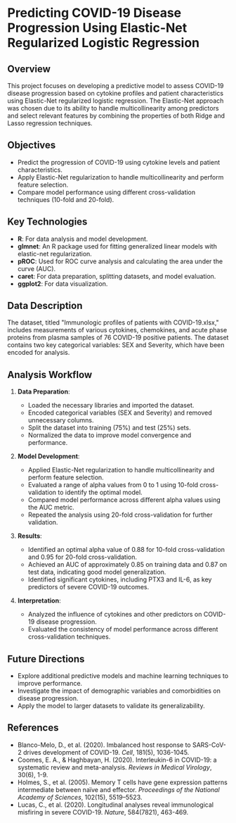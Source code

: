 # Predicting COVID-19 Disease Progression Using Elastic-Net Regularized Logistic Regression

## Overview

This project focuses on developing a predictive model to assess COVID-19 disease progression based on cytokine profiles and patient characteristics using Elastic-Net regularized logistic regression. The Elastic-Net approach was chosen due to its ability to handle multicollinearity among predictors and select relevant features by combining the properties of both Ridge and Lasso regression techniques.

## Objectives

- Predict the progression of COVID-19 using cytokine levels and patient characteristics.
- Apply Elastic-Net regularization to handle multicollinearity and perform feature selection.
- Compare model performance using different cross-validation techniques (10-fold and 20-fold).

## Key Technologies

- **R**: For data analysis and model development.
- **glmnet**: An R package used for fitting generalized linear models with elastic-net regularization.
- **pROC**: Used for ROC curve analysis and calculating the area under the curve (AUC).
- **caret**: For data preparation, splitting datasets, and model evaluation.
- **ggplot2**: For data visualization.

## Data Description

The dataset, titled "Immunologic profiles of patients with COVID-19.xlsx," includes measurements of various cytokines, chemokines, and acute phase proteins from plasma samples of 76 COVID-19 positive patients. The dataset contains two key categorical variables: SEX and Severity, which have been encoded for analysis.

## Analysis Workflow

1. **Data Preparation**:
   - Loaded the necessary libraries and imported the dataset.
   - Encoded categorical variables (SEX and Severity) and removed unnecessary columns.
   - Split the dataset into training (75%) and test (25%) sets.
   - Normalized the data to improve model convergence and performance.

2. **Model Development**:
   - Applied Elastic-Net regularization to handle multicollinearity and perform feature selection.
   - Evaluated a range of alpha values from 0 to 1 using 10-fold cross-validation to identify the optimal model.
   - Compared model performance across different alpha values using the AUC metric.
   - Repeated the analysis using 20-fold cross-validation for further validation.

3. **Results**:
   - Identified an optimal alpha value of 0.88 for 10-fold cross-validation and 0.95 for 20-fold cross-validation.
   - Achieved an AUC of approximately 0.85 on training data and 0.87 on test data, indicating good model generalization.
   - Identified significant cytokines, including PTX3 and IL-6, as key predictors of severe COVID-19 outcomes.

4. **Interpretation**:
   - Analyzed the influence of cytokines and other predictors on COVID-19 disease progression.
   - Evaluated the consistency of model performance across different cross-validation techniques.

## Future Directions

- Explore additional predictive models and machine learning techniques to improve performance.
- Investigate the impact of demographic variables and comorbidities on disease progression.
- Apply the model to larger datasets to validate its generalizability.

## References

- Blanco-Melo, D., et al. (2020). Imbalanced host response to SARS-CoV-2 drives development of COVID-19. *Cell*, 181(5), 1036-1045.
- Coomes, E. A., & Haghbayan, H. (2020). Interleukin-6 in COVID-19: a systematic review and meta-analysis. *Reviews in Medical Virology*, 30(6), 1-9.
- Holmes, S., et al. (2005). Memory T cells have gene expression patterns intermediate between naïve and effector. *Proceedings of the National Academy of Sciences*, 102(15), 5519–5523.
- Lucas, C., et al. (2020). Longitudinal analyses reveal immunological misfiring in severe COVID-19. *Nature*, 584(7821), 463-469.


